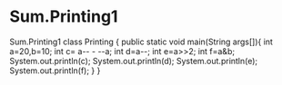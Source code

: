 # Sum.Printing1
Sum.Printing1
class Printing {
public static void main(String args[]){
int a=20,b=10;
int c= a-- - --a;
int d=a--;
int e=a>>2;
int f=a&b;
System.out.println(c);
System.out.println(d);
System.out.println(e);
System.out.println(f);
}
}
